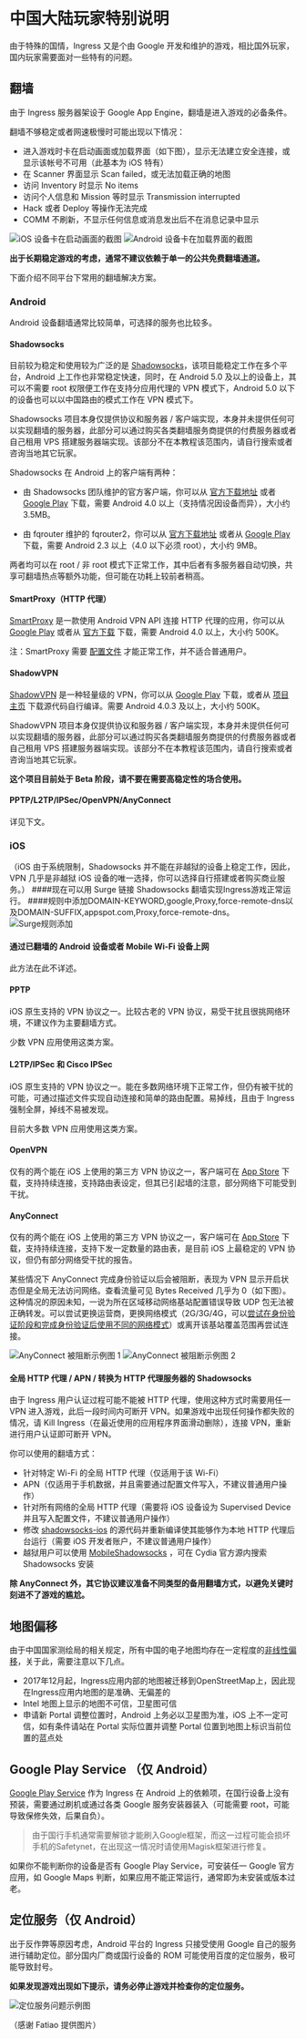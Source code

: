 # 中国大陆玩家特别说明

由于特殊的国情，Ingress 又是个由 Google 开发和维护的游戏，相比国外玩家，国内玩家需要面对一些特有的问题。

## 翻墙

由于 Ingress 服务器架设于 Google App Engine，翻墙是进入游戏的必备条件。

翻墙不够稳定或者网速极慢时可能出现以下情况：

 * 进入游戏时卡在启动画面或加载界面（如下图），显示无法建立安全连接，或显示该帐号不可用（此基本为 iOS 特有）
 * 在 Scanner 界面显示 Scan failed，或无法加载正确的地图
 * 访问 Inventory 时显示 No items
 * 访问个人信息和 Mission 等时显示 Transmission interrupted
 * Hack 或者 Deploy 等操作无法完成
 * COMM 不刷新，不显示任何信息或消息发出后不在消息记录中显示

![iOS 设备卡在启动画面的截图](images/splash-screen.png) ![Android 设备卡在加载界面的截图](images/loading.png)

**出于长期稳定游戏的考虑，通常不建议依赖于单一的公共免费翻墙通道。**

下面介绍不同平台下常用的翻墙解决方案。

### Android

Android 设备翻墙通常比较简单，可选择的服务也比较多。

#### Shadowsocks

目前较为稳定和使用较为广泛的是 [Shadowsocks](http://shadowsocks.org/)，该项目能稳定工作在多个平台，Android 上工作也非常稳定快速，同时，在 Android 5.0 及以上的设备上，其可以不需要 root 权限便工作在支持分应用代理的 VPN 模式下，Android 5.0 以下的设备也可以以中国路由的模式工作在 VPN 模式下。

Shadowsocks 项目本身仅提供协议和服务器 / 客户端实现，本身并未提供任何可以实现翻墙的服务器，此部分可以通过购买各类翻墙服务商提供的付费服务器或者自己租用 VPS 搭建服务器端实现。该部分不在本教程该范围内，请自行搜索或者咨询当地其它玩家。

Shadowsocks 在 Android 上的客户端有两种：

 * 由 Shadowsocks 团队维护的官方客户端，你可以从 [官方下载地址](https://github.com/shadowsocks/shadowsocks-android/releases) 或者 [Google Play](https://play.google.com/store/apps/details?id=com.github.shadowsocks) 下载，需要 Android 4.0 以上（支持情况因设备而异），大小约 3.5MB。

 * 由 fqrouter 维护的 fqrouter2，你可以从 [官方下载地址](https://s3-ap-southeast-1.amazonaws.com/fqrouter/fqrouter-latest.html) 或者从 [Google Play](https://play.google.com/store/apps/details?id=fq.router2) 下载，需要 Android 2.3 以上（4.0 以下必须 root），大小约 9MB。

两者均可以在 root / 非 root 模式下正常工作，其中后者有多服务器自动切换，共享可翻墙热点等额外功能，但可能在功耗上较前者稍高。

#### SmartProxy（HTTP 代理）

[SmartProxy](http://smartproxy.me/) 是一款使用 Android VPN API 连接 HTTP 代理的应用，你可以从 [Google Play](https://play.google.com/store/apps/details?id=me.smartproxy) 或者从 [官方下载](http://smartproxy.me/app/SmartProxy.apk) 下载，需要 Android 4.0 以上，大小约 500K。

注：SmartProxy 需要 [配置文件](http://smartproxy.me/config.html) 才能正常工作，并不适合普通用户。

#### ShadowVPN

[ShadowVPN](https://shadowvpn.org/) 是一种轻量级的 VPN，你可以从 [Google Play](https://play.google.com/store/apps/details?id=clowwindy.shadowvpn) 下载，或者从 [项目主页](https://github.com/clowwindy/ShadowVPNAndroid) 下载源代码自行编译。需要 Android 4.0.3 及以上，大小约 500K。

ShadowVPN 项目本身仅提供协议和服务器 / 客户端实现，本身并未提供任何可以实现翻墙的服务器，此部分可以通过购买各类翻墙服务商提供的付费服务器或者自己租用 VPS 搭建服务器端实现。该部分不在本教程该范围内，请自行搜索或者咨询当地其它玩家。

**这个项目目前处于 Beta 阶段，请不要在需要高稳定性的场合使用。**

#### PPTP/L2TP/IPSec/OpenVPN/AnyConnect

详见下文。

### iOS

（iOS 由于系统限制，Shadowsocks 并不能在非越狱的设备上稳定工作，因此，VPN 几乎是非越狱 iOS 设备的唯一选择，你可以选择自行搭建或者购买商业服务。）
####现在可以用 Surge 链接 Shadowsocks 翻墙实现Ingress游戏正常运行。
####规则中添加DOMAIN-KEYWORD,google,Proxy,force-remote-dns以及DOMAIN-SUFFIX,appspot.com,Proxy,force-remote-dns。
![Surge规则添加](images/image.jpeg)
#### 通过已翻墙的 Android 设备或者 Mobile Wi-Fi 设备上网

此方法在此不详述。

#### PPTP

iOS 原生支持的 VPN 协议之一。比较古老的 VPN 协议，易受干扰且很挑网络环境，不建议作为主要翻墙方式。

少数 VPN 应用使用这类方案。

#### L2TP/IPSec 和 Cisco IPSec

iOS 原生支持的 VPN 协议之一。能在多数网络环境下正常工作，但仍有被干扰的可能，可通过描述文件实现自动连接和简单的路由配置。易掉线，且由于 Ingress 强制全屏，掉线不易被发现。

目前大多数 VPN 应用使用这类方案。

#### OpenVPN

仅有的两个能在 iOS 上使用的第三方 VPN 协议之一，客户端可在 [App Store](https://itunes.apple.com/us/app/openvpn-connect/id590379981?mt=8) 下载，支持持续连接，支持路由表设定，但其已引起墙的注意，部分网络下可能受到干扰。

#### AnyConnect

仅有的两个能在 iOS 上使用的第三方 VPN 协议之一，客户端可在 [App Store](https://itunes.apple.com/us/app/cisco-anyconnect/id392790924?mt=8) 下载，支持持续连接，支持下发一定数量的路由表，是目前 iOS 上最稳定的 VPN 协议，但仍有部分网络受干扰的报告。

某些情况下 AnyConnect 完成身份验证以后会被阻断，表现为 VPN 显示开启状态但是全局无法访问网络。查看流量可见 Bytes Received 几乎为 0（如下图）。这种情况的原因未知，一说为所在区域移动网络基站配置错误导致 UDP 包无法被正确转发。可以尝试更换运营商，更换网络模式（2G/3G/4G，可以[尝试在身份验证阶段和完成身份验证后使用不同的网络模式](https://www.v2ex.com/t/176263#reply10)）或离开该基站覆盖范围再尝试连接。

![AnyConnect 被阻断示例图 1](images/anyconnect-interrupted-1.png) ![AnyConnect 被阻断示例图 2](images/anyconnect-interrupted-2.png)

#### 全局 HTTP 代理 / APN / 转换为 HTTP 代理服务器的 Shadowsocks

由于 Ingress 用户认证过程可能不能被 HTTP 代理，使用这种方式时需要用任一 VPN 进入游戏，此后一段时间内可断开 VPN。如果游戏中出现任何操作都失败的情况，请 Kill Ingress（在最近使用的应用程序界面滑动删除），连接 VPN，重新进行用户认证即可断开 VPN。

你可以使用的翻墙方式：

 * 针对特定 Wi-Fi 的全局 HTTP 代理（仅适用于该 Wi-Fi）
 * APN（仅适用于手机数据，并且需要通过配置文件写入，不建议普通用户操作）
 * 针对所有网络的全局 HTTP 代理（需要将 iOS 设备设为 Supervised Device 并且写入配置文件，不建议普通用户操作）
 * 修改 [shadowsocks-ios](https://github.com/shadowsocks/shadowsocks-iOS) 的源代码并重新编译使其能够作为本地 HTTP 代理后台运行（需要 iOS 开发者账户，不建议普通用户操作）
 * 越狱用户可以使用 [MobileShadowsocks](https://github.com/linusyang/MobileShadowSocks) ，可在 Cydia 官方源内搜索 Shadowsocks 安装

 **除 AnyConnect 外，其它协议建议准备不同类型的备用翻墙方式，以避免关键时刻进不了游戏的尴尬。**

## 地图偏移

由于中国国家测绘局的相关规定，所有中国的电子地图均存在一定程度的[非线性偏移](http://baike.baidu.com/view/3163334.htm)，关于此，需要注意以下几点。

 * 2017年12月起，Ingress应用内部的地图被迁移到OpenStreetMap上，因此现在Ingress应用内地图的是准确、无偏差的
 * Intel 地图上显示的地图不可信，卫星图可信
 * 申请新 Portal 调整位置时，Android 上务必以卫星图为准，iOS 上不一定可信，如有条件请站在 Portal 实际位置并调整 Portal 位置到地图上标识当前位置的蓝点处

## Google Play Service （仅 Android）

[Google Play Service](https://play.google.com/store/apps/details?id=com.google.android.gms) 作为 Ingress 在 Android 上的依赖项，在国行设备上没有预装，需要通过刷机或通过各类 Google 服务安装器装入（可能需要 root，可能导致保修失效，后果自负）。

> 由于国行手机通常需要解锁才能刷入Google框架，而这一过程可能会损坏手机的Safetynet，在出现这一情况时请使用Magisk框架进行修复。

如果你不能判断你的设备是否有 Google Play Service，可安装任一 Google 官方应用，如 Google Maps 判断，如果应用不能正常运行，通常即为未安装或版本过老。

## 定位服务（仅 Android）

出于反作弊等原因考虑，Android 平台的 Ingress 只接受使用 Google 自己的服务进行辅助定位。部分国内厂商或国行设备的 ROM 可能使用百度的定位服务，极可能导致封号。

**如果发现游戏出现如下提示，请务必停止游戏并检查你的定位服务。**

![定位服务问题示例图](images/incorrect_location_service.png)

（感谢 Fatiao 提供图片）
